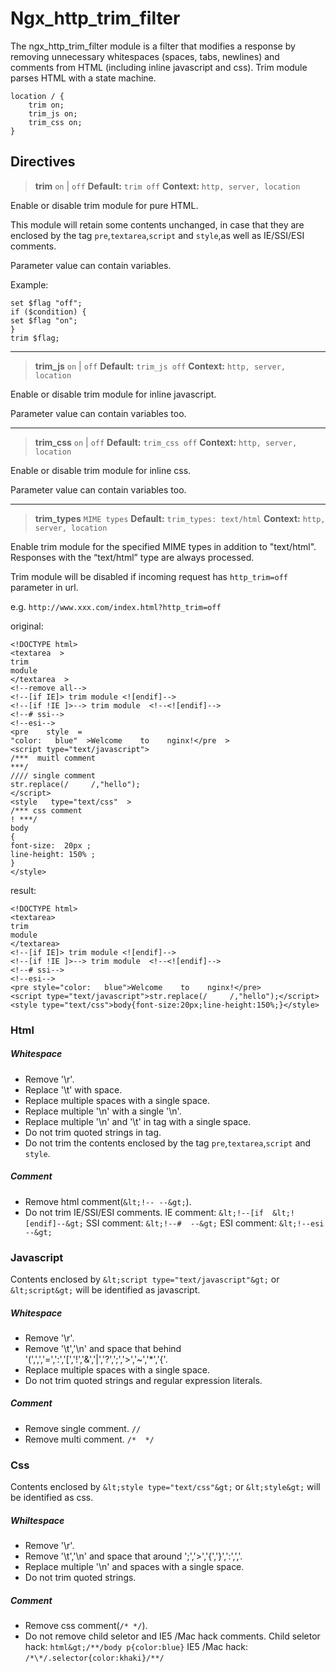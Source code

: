 # Ngx_http_trim_filter

The ngx_http_trim_filter module is a filter that modifies a response by removing unnecessary whitespaces (spaces, tabs, newlines) and comments from HTML (including inline javascript and css). Trim module parses HTML with a state machine.

```
location / {
    trim on;
    trim_js on;
    trim_css on;
}
```

## Directives

> **trim** `on` | `off`
> **Default:** `trim off`
> **Context:** `http, server, location`

Enable or disable trim module for pure HTML.

This module will retain some contents unchanged, in case that they are enclosed by the tag `pre`,`textarea`,`script` and `style`,as well as IE/SSI/ESI comments.

Parameter value can contain variables.

Example:

```
set $flag "off";
if ($condition) {
set $flag "on";
}
trim $flag;
```

---

> **trim_js** `on` | `off`
> **Default:** `trim_js off`
> **Context:** `http, server, location`

Enable or disable trim module for inline javascript.

Parameter value can contain variables too.

---

> **trim_css** `on` | `off`
> **Default:** `trim_css off`
> **Context:** `http, server, location`

Enable or disable trim module for inline css.

Parameter value can contain variables too.

---

> **trim_types** `MIME types`
> **Default:** `trim_types: text/html`
> **Context:** `http, server, location`

Enable trim module for the specified MIME types in addition to "text/html". Responses with the “text/html” type are always processed.

Trim module will be disabled if incoming request has `http_trim=off` parameter in url.

e.g.  `http://www.xxx.com/index.html?http_trim=off`

original:

```
<!DOCTYPE html>
<textarea  >
trim
module
</textarea  >
<!--remove all-->
<!--[if IE]> trim module <![endif]-->
<!--[if !IE ]>--> trim module  <!--<![endif]-->
<!--# ssi-->
<!--esi-->
<pre    style  =
"color:   blue"  >Welcome    to    nginx!</pre  >
<script type="text/javascript">
/***  muitl comment
***/
//// single comment
str.replace(/     /,"hello");
</script>
<style   type="text/css"  >
/*** css comment
! ***/
body
{
font-size:  20px ;
line-height: 150% ;
}
</style>
```

result:

```
<!DOCTYPE html>
<textarea>
trim
module
</textarea>
<!--[if IE]> trim module <![endif]-->
<!--[if !IE ]>--> trim module  <!--<![endif]-->
<!--# ssi-->
<!--esi-->
<pre style="color:   blue">Welcome    to    nginx!</pre>
<script type="text/javascript">str.replace(/     /,"hello");</script>
<style type="text/css">body{font-size:20px;line-height:150%;}</style>
```

### Html

##### Whitespace

*   Remove '\r'.
*   Replace '\t' with space.
*   Replace multiple spaces with a single space.
*   Replace multiple '\n' with a single '\n'.
*   Replace multiple '\n' and '\t' in tag with a single space.
*   Do not trim quoted strings in tag.
*   Do not trim the contents enclosed by the tag `pre`,`textarea`,`script` and `style`.

##### Comment

*   Remove html comment(`&lt;!-- --&gt;`).
*   Do not trim IE/SSI/ESI comments.
IE comment: `&lt;!--[if  &lt;![endif]--&gt;`
SSI comment: `&lt;!--#  --&gt;`
ESI comment: `&lt;!--esi  --&gt;`

### Javascript

Contents enclosed by `&lt;script type="text/javascript"&gt;` or `&lt;script&gt;` will be identified as javascript.

##### Whitespace

*   Remove '\r'.
*   Remove '\t','\n' and space that behind '(',',','=',':','[','!','&amp;','|','?',';','>','~','*','{'.
*   Replace multiple spaces with a single space.
*   Do not trim quoted strings and regular expression literals.

##### Comment

*   Remove single comment. `//`
*   Remove multi comment. `/*  */`

### Css

Contents enclosed by `&lt;style type="text/css"&gt;` or `&lt;style&gt;` will be identified as css.

##### Whiltespace

*   Remove '\r'.
*   Remove '\t','\n' and space that around ';','>','{','}',':',','.
*   Replace multiple '\n' and spaces with a single space.
*   Do not trim quoted strings.

##### Comment

*   Remove css comment(`/* */`).
*   Do not remove child seletor and IE5 /Mac hack comments.
Child seletor hack: `html&gt;/**/body p{color:blue}`
IE5 /Mac hack: `/*\*/.selector{color:khaki}/**/`
```
